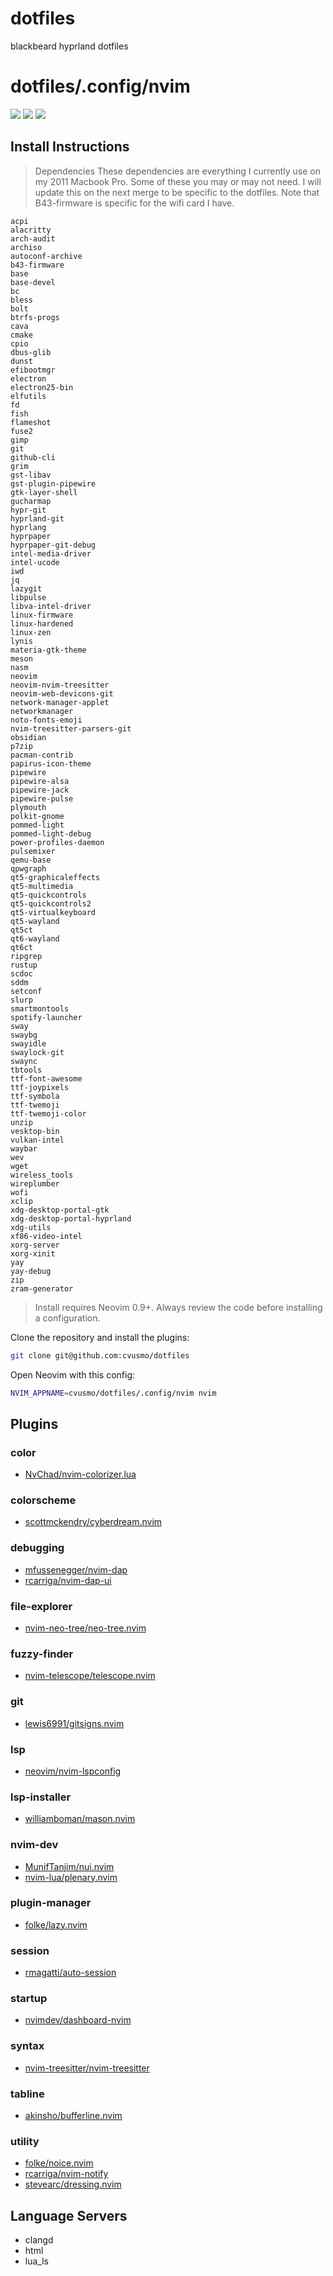 # dotfiles
blackbeard hyprland dotfiles 
# dotfiles/.config/nvim

<a href="https://dotfyle.com/blacksheepcosmo/dotfiles-config-nvim"><img src="https://dotfyle.com/blacksheepcosmo/dotfiles-config-nvim/badges/plugins?style=flat" /></a>
<a href="https://dotfyle.com/blacksheepcosmo/dotfiles-config-nvim"><img src="https://dotfyle.com/blacksheepcosmo/dotfiles-config-nvim/badges/leaderkey?style=flat" /></a>
<a href="https://dotfyle.com/blacksheepcosmo/dotfiles-config-nvim"><img src="https://dotfyle.com/blacksheepcosmo/dotfiles-config-nvim/badges/plugin-manager?style=flat" /></a>


## Install Instructions

 > Dependencies
 These dependencies are everything I currently use on my 2011 Macbook Pro. Some of these you may or may not need. I will update this on the next merge to be specific to the dotfiles. Note that B43-firmware is specific for the wifi card I have. 
 ```
acpi
alacritty
arch-audit
archiso
autoconf-archive
b43-firmware
base
base-devel
bc
bless
bolt
btrfs-progs
cava
cmake
cpio
dbus-glib
dunst
efibootmgr
electron
electron25-bin
elfutils
fd
fish
flameshot
fuse2
gimp
git
github-cli
grim
gst-libav
gst-plugin-pipewire
gtk-layer-shell
gucharmap
hypr-git
hyprland-git
hyprlang
hyprpaper
hyprpaper-git-debug
intel-media-driver
intel-ucode
iwd
jq
lazygit
libpulse
libva-intel-driver
linux-firmware
linux-hardened
linux-zen
lynis
materia-gtk-theme
meson
nasm
neovim
neovim-nvim-treesitter
neovim-web-devicons-git
network-manager-applet
networkmanager
noto-fonts-emoji
nvim-treesitter-parsers-git
obsidian
p7zip
pacman-contrib
papirus-icon-theme
pipewire
pipewire-alsa
pipewire-jack
pipewire-pulse
plymouth
polkit-gnome
pommed-light
pommed-light-debug
power-profiles-daemon
pulsemixer
qemu-base
qpwgraph
qt5-graphicaleffects
qt5-multimedia
qt5-quickcontrols
qt5-quickcontrols2
qt5-virtualkeyboard
qt5-wayland
qt5ct
qt6-wayland
qt6ct
ripgrep
rustup
scdoc
sddm
setconf
slurp
smartmontools
spotify-launcher
sway
swaybg
swayidle
swaylock-git
swaync
tbtools
ttf-font-awesome
ttf-joypixels
ttf-symbola
ttf-twemoji
ttf-twemoji-color
unzip
vesktop-bin
vulkan-intel
waybar
wev
wget
wireless_tools
wireplumber
wofi
xclip
xdg-desktop-portal-gtk
xdg-desktop-portal-hyprland
xdg-utils
xf86-video-intel
xorg-server
xorg-xinit
yay
yay-debug
zip
zram-generator
```

 > Install requires Neovim 0.9+. Always review the code before installing a configuration.

Clone the repository and install the plugins:

```sh
git clone git@github.com:cvusmo/dotfiles
```

Open Neovim with this config:

```sh
NVIM_APPNAME=cvusmo/dotfiles/.config/nvim nvim
```

## Plugins

### color

+ [NvChad/nvim-colorizer.lua](https://dotfyle.com/plugins/NvChad/nvim-colorizer.lua)
### colorscheme

+ [scottmckendry/cyberdream.nvim](https://dotfyle.com/plugins/scottmckendry/cyberdream.nvim)
### debugging

+ [mfussenegger/nvim-dap](https://dotfyle.com/plugins/mfussenegger/nvim-dap)
+ [rcarriga/nvim-dap-ui](https://dotfyle.com/plugins/rcarriga/nvim-dap-ui)
### file-explorer

+ [nvim-neo-tree/neo-tree.nvim](https://dotfyle.com/plugins/nvim-neo-tree/neo-tree.nvim)
### fuzzy-finder

+ [nvim-telescope/telescope.nvim](https://dotfyle.com/plugins/nvim-telescope/telescope.nvim)
### git

+ [lewis6991/gitsigns.nvim](https://dotfyle.com/plugins/lewis6991/gitsigns.nvim)
### lsp

+ [neovim/nvim-lspconfig](https://dotfyle.com/plugins/neovim/nvim-lspconfig)
### lsp-installer

+ [williamboman/mason.nvim](https://dotfyle.com/plugins/williamboman/mason.nvim)
### nvim-dev

+ [MunifTanjim/nui.nvim](https://dotfyle.com/plugins/MunifTanjim/nui.nvim)
+ [nvim-lua/plenary.nvim](https://dotfyle.com/plugins/nvim-lua/plenary.nvim)
### plugin-manager

+ [folke/lazy.nvim](https://dotfyle.com/plugins/folke/lazy.nvim)
### session

+ [rmagatti/auto-session](https://dotfyle.com/plugins/rmagatti/auto-session)
### startup

+ [nvimdev/dashboard-nvim](https://dotfyle.com/plugins/nvimdev/dashboard-nvim)
### syntax

+ [nvim-treesitter/nvim-treesitter](https://dotfyle.com/plugins/nvim-treesitter/nvim-treesitter)
### tabline

+ [akinsho/bufferline.nvim](https://dotfyle.com/plugins/akinsho/bufferline.nvim)
### utility

+ [folke/noice.nvim](https://dotfyle.com/plugins/folke/noice.nvim)
+ [rcarriga/nvim-notify](https://dotfyle.com/plugins/rcarriga/nvim-notify)
+ [stevearc/dressing.nvim](https://dotfyle.com/plugins/stevearc/dressing.nvim)
## Language Servers

+ clangd
+ html
+ lua_ls

